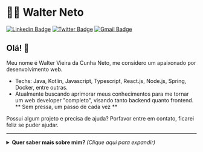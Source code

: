 # :man_technologist: Walter Neto

[![Linkedin Badge](https://img.shields.io/badge/-LinkedIn-blue?style=flat-square&logo=Linkedin&logoColor=white&link=https://www.linkedin.com/in/wvcneto)](https://www.linkedin.com/in/wvcneto)
[![Twitter Badge](https://img.shields.io/badge/-Twitter-1ca0f1?style=flat-square&labelColor=1ca0f1&logo=twitter&logoColor=white&link=https://twitter.com/wvcneto)](https://twitter.com/wvcneto)
[![Gmail Badge](https://img.shields.io/badge/-Gmail-c14438?style=flat-square&logo=Gmail&logoColor=white&link=mailto:wvcneto@gmail.com)](mailto:wvcneto@gmail.com)

## Olá! 👋

Meu nome é Walter Vieira da Cunha Neto, me considero um apaixonado por desenvolvimento web.
- Techs: Java, Kotlin, Javascript, Typescript, React.js, Node.js, Spring, Docker, entre outras.
- Atualmente buscando aprimorar meus conhecimentos para me tornar um web developer "completo", visando tanto backend quanto frontend.
** Sem pressa, um passo de cada vez **

Possui algum projeto e precisa de ajuda? Porfavor entre em contato, ficarei feliz se puder ajudar.

---

<details>
  <summary> <b> Quer saber mais sobre mim? </b> <i>(Clique aqui para expandir)</i> </summary>
  <br>
  <center>
  <table>
    <tr>
       <td><img width="390px" align="left" src="https://github-readme-stats.vercel.app/api?username=wvcneto&theme=&show_icons=true" /></td>
       <td><img width="390px" align="left" src="https://github-readme-stats.vercel.app/api/top-langs/?username=wvcneto&hide=html&layout=compact&theme=" /></td>
    </tr>  
  </table>
  </center> 
